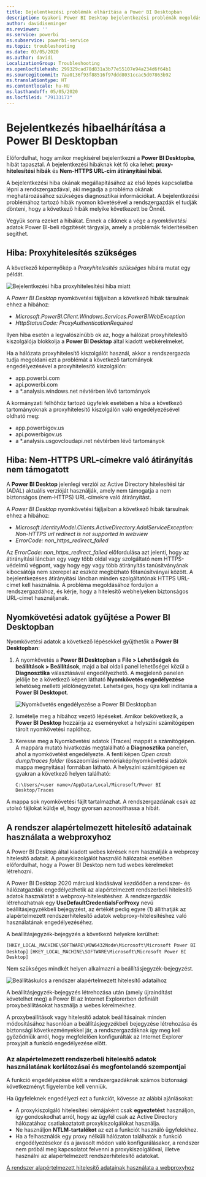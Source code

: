 ```yaml
---
title: Bejelentkezési problémák elhárítása a Power BI Desktopban
description: Gyakori Power BI Desktop bejelentkezési problémák megoldása
author: davidiseminger
ms.reviewer: ''
ms.service: powerbi
ms.subservice: powerbi-service
ms.topic: troubleshooting
ms.date: 03/05/2020
ms.author: davidi
LocalizationGroup: Troubleshooting
ms.openlocfilehash: 299329cad78d831a3b77e55107e94a234d6f64b1
ms.sourcegitcommit: 7aa0136f93f88516f97ddd8031ccac5d07863b92
ms.translationtype: HT
ms.contentlocale: hu-HU
ms.lasthandoff: 05/05/2020
ms.locfileid: "79133173"
---
```

# <a name="troubleshooting-sign-in-for-power-bi-desktop"></a>Bejelentkezés hibaelhárítása a Power BI Desktopban
Előfordulhat, hogy amikor megkísérel bejelentkezni a **Power BI Desktopba**, hibát tapasztal. A bejelentkezési hibáknak két fő oka lehet: **proxy-hitelesítési hibák** és **Nem-HTTPS URL-cím átirányítási hibái**. 

A bejelentkezési hiba okának megállapításához az első lépés kapcsolatba lépni a rendszergazdával, aki megadja a probléma okának meghatározásához szükséges diagnosztikai információkat. A bejelentkezési problémához tartozó hibák nyomon követésével a rendszergazdák el tudják dönteni, hogy a következő hibák melyike következett be Önnél. 

Vegyük sorra ezeket a hibákat. Ennek a cikknek a vége a *nyomkövetési* adatok Power BI-beli rögzítését tárgyalja, amely a problémák felderítésében segíthet.


## <a name="proxy-authentication-required-error"></a>Hiba: Proxyhitelesítés szükséges

A következő képernyőkép a *Proxyhitelesítés szükséges* hibára mutat egy példát.

![Bejelentkezési hiba proxyhitelesítési hiba miatt](media/desktop-troubleshooting-sign-in/desktop-tshoot-sign-in_01.png)

A *Power BI Desktop* nyomkövetési fájljaiban a következő hibák társulnak ehhez a hibához:

* *Microsoft.PowerBI.Client.Windows.Services.PowerBIWebException*
* *HttpStatusCode: ProxyAuthenticationRequired*

Ilyen hiba esetén a legvalószínűbb ok az, hogy a hálózat proxyhitelesítő kiszolgálója blokkolja a **Power BI Desktop** által kiadott webkérelmeket. 

Ha a hálózata proxyhitelesítő kiszolgálót használ, akkor a rendszergazda tudja megoldani ezt a problémát a következő tartományok engedélyezésével a proxyhitelesítő kiszolgálón:

* app.powerbi.com
* api.powerbi.com
* a *.analysis.windows.net névtérben lévő tartományok

A kormányzati felhőhöz tartozó ügyfelek esetében a hiba a következő tartományoknak a proxyhitelesítő kiszolgálón való engedélyezésével oldható meg:

* app.powerbigov.us
* api.powerbigov.us
* a *.analysis.usgovcloudapi.net névtérben lévő tartományok

## <a name="non-https-url-redirect-not-supported-error"></a>Hiba: Nem-HTTPS URL-címekre való átirányítás nem támogatott

A **Power BI Desktop** jelenlegi verziói az Active Directory hitelesítési tár (ADAL) aktuális verzióját használják, amely nem támogatja a nem biztonságos (nem-HTTPS) URL-címekre való átirányítást. 

A *Power BI Desktop* nyomkövetési fájljaiban a következő hibák társulnak ehhez a hibához:

* *Microsoft.IdentityModel.Clients.ActiveDirectory.AdalServiceException: Non-HTTPS url redirect is not supported in webview*
* *ErrorCode: non_https_redirect_failed*

Az *ErrorCode: non_https_redirect_failed* előfordulása azt jelenti, hogy az átirányítási láncban egy vagy több oldal vagy szolgáltató nem HTTPS-védelmű végpont, vagy hogy egy vagy több átirányítás tanúsítványának kibocsátója nem szerepel az eszköz megbízható főtanúsítványai között. A bejelentkezéses átirányítási láncban minden szolgáltatónak HTTPS URL-címet kell használnia. A probléma megoldásához forduljon a rendszergazdához, és kérje, hogy a hitelesítő webhelyeken biztonságos URL-címet használjanak. 

## <a name="how-to-collect-a-trace-in-power-bi-desktop"></a>Nyomkövetési adatok gyűjtése a Power BI Desktopban

Nyomkövetési adatok a következő lépésekkel gyűjthetők a **Power BI Desktopban**:

1. A nyomkövetés a **Power BI Desktopban** a **File > Lehetőségek és beállítások > Beállítások**, majd a bal oldali panel lehetőségei közül a **Diagnosztika** választásával engedélyezhető. A megjelenő panelen jelölje be a következő képen látható **Nyomkövetés engedélyezése** lehetőség melletti jelölőnégyzetet. Lehetséges, hogy újra kell indítania a **Power BI Desktopot**.
   
   ![Nyomkövetés engedélyezése a Power BI Desktopban](media/desktop-troubleshooting-sign-in/desktop-tshoot-sign-in_02.png)

2. Ismételje meg a hibához vezető lépéseket. Amikor bekövetkezik, a **Power BI Desktop** hozzáírja az eseményeket a helyszíni számítógépen tárolt nyomkövetési naplóhoz.

3. Keresse meg a Nyomkövetési adatok (Traces) mappát a számítógépen. A mappára mutató hivatkozás megtalálható a **Diagnosztika** panelen, ahol a nyomkövetést engedélyezte. A fenti képen *Open crash dump/traces folder* (összeomlási memóriakép/nyomkövetési adatok mappa megnyitása) formában látható. A helyszíni számítógépen ez gyakran a következő helyen található:

    `C:\Users/<user name>/AppData/Local/Microsoft/Power BI Desktop/Traces`

A mappa sok nyomkövetési fájlt tartalmazhat. A rendszergazdának csak az utolsó fájlokat küldje el, hogy gyorsan azonosíthassa a hibát. 


## <a name="using-default-system-credentials-for-web-proxy"></a>A rendszer alapértelmezett hitelesítő adatainak használata a webproxyhoz

A Power BI Desktop által kiadott webes kérések nem használják a webproxy hitelesítő adatait. A proxykiszolgálót használó hálózatok esetében előfordulhat, hogy a Power BI Desktop nem tud webes kérelmeket létrehozni. 

A Power BI Desktop 2020 márciusi kiadásával kezdődően a rendszer- és hálózatgazdák engedélyezhetik az alapértelmezett rendszerbeli hitelesítő adatok használatát a webproxy-hitelesítéshez. A rendszergazdák létrehozhatnak egy **UseDefaultCredentialsForProxy** nevű beállításjegyzékbeli bejegyzést, az értékét pedig egyre (1) állíthatják az alapértelmezett rendszerhitelesítő adatok webproxy-hitelesítéshez való használatának engedélyezéséhez.

A beállításjegyzék-bejegyzés a következő helyekre kerülhet:

`[HKEY_LOCAL_MACHINE\SOFTWARE\WOW6432Node\Microsoft\Microsoft Power BI Desktop]`
`[HKEY_LOCAL_MACHINE\SOFTWARE\Microsoft\Microsoft Power BI Desktop]`

Nem szükséges mindkét helyen alkalmazni a beállításjegyzék-bejegyzést.

![Beállításkulcs a rendszer alapértelmezett hitelesítő adataihoz](media/desktop-troubleshooting-sign-in/desktop-tshoot-sign-in-03.png)

A beállításjegyzék-bejegyzés létrehozása után (amely újraindítást követelhet meg) a Power BI az Internet Explorerben definiált proxybeállításokat használja a webes kérelmekhez. 

A proxybeállítások vagy hitelesítő adatok beállításainak minden módosításához hasonlóan a beállításjegyzékbeli bejegyzése létrehozása és biztonsági következményekkel jár, a rendszergazdáknak így meg kell győződniük arról, hogy megfelelően konfigurálták az Internet Explorer proxyjait a funkció engedélyezése előtt.         

### <a name="limitations-and-considerations-for-using-default-system-credentials"></a>Az alapértelmezett rendszerbeli hitelesítő adatok használatának korlátozásai és megfontolandó szempontjai

A funkció engedélyezése előtt a rendszergazdáknak számos biztonsági következményt figyelembe kell venniük. 

Ha ügyfeleknek engedélyezi ezt a funkciót, kövesse az alábbi ajánlásokat:

* A proxykiszolgáló hitelesítési sémájaként csak **egyeztetést** használjon, így gondoskodhat arról, hogy az ügyfél csak az Active Directory hálózatához csatlakoztatott proxykiszolgálókat használja. 
* Ne használjon **NTLM-tartalékot** az ezt a funkciót használó ügyfelekhez.
* Ha a felhasználók egy proxy nélküli hálózaton találhatók a funkció engedélyezésekor és a javasolt módon való konfigurálásakor, a rendszer nem próbál meg kapcsolatot felvenni a proxykiszolgálóval, illetve használni az alapértelmezett rendszerhitelesítő adatokat.


[A rendszer alapértelmezett hitelesítő adatainak használata a webproxyhoz](#using-default-system-credentials-for-web-proxy)

